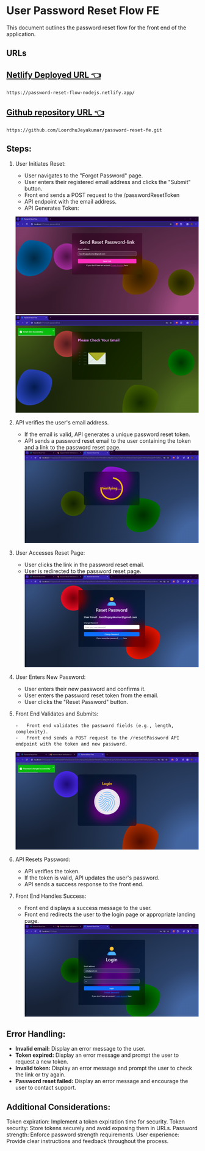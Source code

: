 # User Password Reset Flow FE

This document outlines the password reset flow for the front end of the application.

## **URLs**

## [Netlify Deployed URL 👈 ](https://password-reset-flow-nodejs.netlify.app/)

```
https://password-reset-flow-nodejs.netlify.app/
```

## [Github repository URL 👈](https://github.com/LoordhuJeyakumar/password-reset-fe.git)

```
https://github.com/LoordhuJeyakumar/password-reset-fe.git
```

## Steps:

1.  User Initiates Reset:

    - User navigates to the "Forgot Password" page.
    - User enters their registered email address and clicks the "Submit" button.
    - Front end sends a POST request to the /passwordResetToken
    - API endpoint with the email address.
    - API Generates Token:

    ![Alt text](/src/assets/image.png)
    ![Alt text](/src/assets/image-1.png)

2.  API verifies the user's email address.

    - If the email is valid, API generates a unique password reset token.
    - API sends a password reset email to the user containing the token and a link to the password reset page.
      ![Alt text](/src/assets/image-3.png)

3.  User Accesses Reset Page:

    - User clicks the link in the password reset email.
    - User is redirected to the password reset page.
      ![Alt text](/src/assets/image-2.png)

4.  User Enters New Password:

    - User enters their new password and confirms it.
    - User enters the password reset token from the email.
    - User clicks the "Reset Password" button.

5.  Front End Validates and Submits:

        -   Front end validates the password fields (e.g., length, complexity).
        -   Front end sends a POST request to the /resetPassword API endpoint with the token and new password.

    ![Alt text](/src/assets/image-4.png)

6.  API Resets Password:

    - API verifies the token.
    - If the token is valid, API updates the user's password.
    - API sends a success response to the front end.

7.  Front End Handles Success:

    - Front end displays a success message to the user.
    - Front end redirects the user to the login page or appropriate landing page.
      ![Alt text](/src/assets/image-5.png)

## Error Handling:

- **Invalid email:** Display an error message to the user.
- **Token expired:** Display an error message and prompt the user to request a new token.
- **Invalid token:** Display an error message and prompt the user to check the link or try again.
- **Password reset failed:** Display an error message and encourage the user to contact support.

## Additional Considerations:

Token expiration: Implement a token expiration time for security.
Token security: Store tokens securely and avoid exposing them in URLs.
Password strength: Enforce password strength requirements.
User experience: Provide clear instructions and feedback throughout the process.
